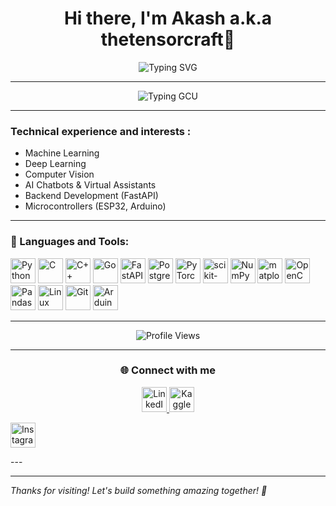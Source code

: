 <h1 align="center">Hi there, I'm Akash a.k.a thetensorcraft👋</h1>

<p align="center">
  <img src="https://readme-typing-svg.demolab.com?font=menlo&duration=3000&pause=1000&center=true&vCenter=true&multiline=true&width=600&height=100&lines=AI+Enthusiast+%7C+ML+Practitioner+%7C+Tech+Explorer;Loves+Building+Bots%2C+Apps%2C+and+Cool+Projects" alt="Typing SVG" />
</p>

---

<p align="center">
  <img src="https://readme-typing-svg.demolab.com?font=menlo&size=18&duration=3000&pause=1000&center=true&vCenter=true&width=700&height=50&lines=BCA+Student+at+Girijananda+Choudhury+University%2C+Guwahati%2C+Assam" alt="Typing GCU" />
</p>

---

### Technical experience and interests :

- Machine Learning
- Deep Learning  
- Computer Vision
- AI Chatbots & Virtual Assistants  
- Backend Development (FastAPI)
- Microcontrollers (ESP32, Arduino) 

---

### 🚀 Languages and Tools:

<p align = "left">
  <img src="https://cdn.jsdelivr.net/gh/devicons/devicon/icons/python/python-original.svg" height="40" alt="Python" />
  <img src="https://cdn.jsdelivr.net/gh/devicons/devicon/icons/c/c-original.svg" height="40" alt="C" />
  <img src="https://cdn.jsdelivr.net/gh/devicons/devicon/icons/cplusplus/cplusplus-original.svg" height="40" alt="C++" />
  <img src="https://cdn.jsdelivr.net/gh/devicons/devicon/icons/go/go-original.svg" height="40" alt="Go" />
  <img src="https://cdn.jsdelivr.net/gh/devicons/devicon/icons/fastapi/fastapi-original.svg" height="40" alt="FastAPI" />
  <img src="https://cdn.jsdelivr.net/gh/devicons/devicon/icons/postgresql/postgresql-original.svg" height="40" alt="PostgreSQL" />
  <img src="https://cdn.jsdelivr.net/gh/devicons/devicon/icons/pytorch/pytorch-original.svg" height="40" alt="PyTorch" />
  <img src="https://upload.wikimedia.org/wikipedia/commons/0/05/Scikit_learn_logo_small.svg" height="40" alt="scikit-learn" />
  <img src="https://cdn.jsdelivr.net/gh/devicons/devicon/icons/numpy/numpy-original.svg" height="40" alt="NumPy" />
  <img src="https://cdn.jsdelivr.net/gh/devicons/devicon/icons/matplotlib/matplotlib-original.svg" height="40" alt="matplotlib" />
  <img src="https://cdn.jsdelivr.net/gh/devicons/devicon/icons/opencv/opencv-original.svg" height="40" alt="OpenCV" />
  <img src="https://cdn.jsdelivr.net/gh/devicons/devicon/icons/pandas/pandas-original.svg" height="40" alt="Pandas" />
  <img src="https://cdn.jsdelivr.net/gh/devicons/devicon/icons/linux/linux-original.svg" height="40" alt="Linux" />
  <img src="https://cdn.jsdelivr.net/gh/devicons/devicon/icons/git/git-original.svg" height="40" alt="Git" />
  <img src="https://cdn.jsdelivr.net/gh/devicons/devicon/icons/arduino/arduino-original.svg" height="40" alt="Arduino" />
</p>

---

<p align="center">
  <img src="https://komarev.com/ghpvc/?username=thetensorcraft&label=Profile+Views&color=brightgreen&style=flat-square" alt="Profile Views" />
</p>

---

<h3 align="center">🌐 Connect with me</h3>

<p align="center">
  <!-- LinkedIn -->
  <a href="https://www.linkedin.com/in/akash-kumar-boro-268b94339/" target="_blank">
    <img src="https://cdn.jsdelivr.net/gh/devicons/devicon/icons/linkedin/linkedin-original.svg" height="40" alt="LinkedIn" />
  </a>

  <!-- Kaggle -->
  <a href="https://www.kaggle.com/akashkumarboro" target="_blank">
    <img src="https://cdn.jsdelivr.net/gh/devicons/devicon/icons/kaggle/kaggle-original.svg" height="40" alt="Kaggle" />
  </a>
</p>
<!-- Instagram -->
  <a href="https://www.instagram.com/_tensor_flow__" target="_blank">
    <img src="https://cdn.jsdelivr.net/gh/devicons/devicon/icons/instagram/instagram-original.svg" height="40" alt="Instagram" />
  </a>
</p>
---

---

_Thanks for visiting! Let's build something amazing together! 🚀_

